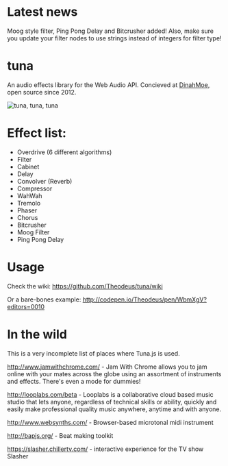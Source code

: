 Latest news
====
Moog style filter, Ping Pong Delay and Bitcrusher added! Also, make sure you update your filter nodes to use strings instead of integers for filter type!

tuna
====

An audio effects library for the Web Audio API. Concieved at <a href="http://www.dinahmoe.com">DinahMoe</a>, open source since 2012.

<img src="https://i.chzbgr.com/completestore/12/9/4/rjttPiC7WE6S4Bi22aYp1A2.jpg" alt="tuna, tuna, tuna"/>

Effect list:
====
<ul>
    <li>Overdrive (6 different algorithms)</li>
    <li>Filter</li>
    <li>Cabinet</li>
    <li>Delay</li>
    <li>Convolver (Reverb)</li>
    <li>Compressor</li>
    <li>WahWah</li>
    <li>Tremolo</li>
    <li>Phaser</li>
    <li>Chorus</li>
    <li>Bitcrusher</li>
    <li>Moog Filter</li>
    <li>Ping Pong Delay</li>
</ul>

Usage
====

Check the wiki: https://github.com/Theodeus/tuna/wiki

Or a bare-bones example: http://codepen.io/Theodeus/pen/WbmXgV?editors=0010

In the wild
===
This is a very incomplete list of places where Tuna.js is used.

http://www.jamwithchrome.com/ - Jam With Chrome allows you to jam online with your mates across the globe using an assortment of instruments and effects. There's even a mode for dummies!

http://looplabs.com/beta - Looplabs is a collaborative cloud based music studio that lets anyone, regardless of technical skills or ability, quickly and easily make professional quality music anywhere, anytime and with anyone.

http://www.websynths.com/ - Browser-based microtonal midi instrument

http://bapjs.org/ - Beat making toolkit

https://slasher.chillertv.com/ - interactive experience for the TV show Slasher
